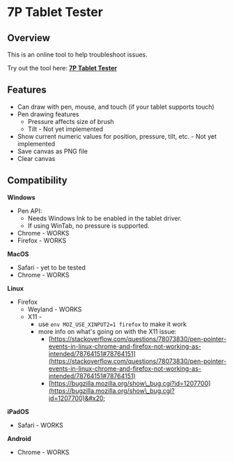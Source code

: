 # 7P Tablet Tester

## Overview

This is an online tool to help troubleshoot issues.&#x20;

Try out the tool here: [**7P Tablet Tester**](https://thesevenpens.github.io/HtmlTabletTester/)

## Features

* Can draw with pen, mouse, and touch (if your tablet supports touch)
* Pen drawing features
  * Pressure affects size of brush
  * Tilt - Not yet implemented
* Show current numeric values for position, pressure, tilt, etc. - Not yet implemented&#x20;
* Save canvas as PNG file
* Clear canvas

## Compatibility

**Windows**

* Pen API:
  * Needs Windows Ink to be enabled in the tablet driver.&#x20;
  * If using WinTab, no pressure is supported.
* Chrome - WORKS
* Firefox - WORKS

**MacOS**

* Safari - yet to be tested
* Chrome -  WORKS

**Linux**

* Firefox
  * Weyland - WORKS
  * X11 -&#x20;
    * use `env MOZ_USE_XINPUT2=1 firefox` to make it work
    * more info on what's going on with the X11 issue:&#x20;
      * [https://stackoverflow.com/questions/78073830/pen-pointer-events-in-linux-chrome-and-firefox-not-working-as-intended/78764151#78764151](https://stackoverflow.com/questions/78073830/pen-pointer-events-in-linux-chrome-and-firefox-not-working-as-intended/78764151#78764151)
      * [https://bugzilla.mozilla.org/show\_bug.cgi?id=1207700](https://bugzilla.mozilla.org/show\_bug.cgi?id=1207700)&#x20;

**iPadOS**

* Safari - WORKS

**Android**

* Chrome - WORKS
